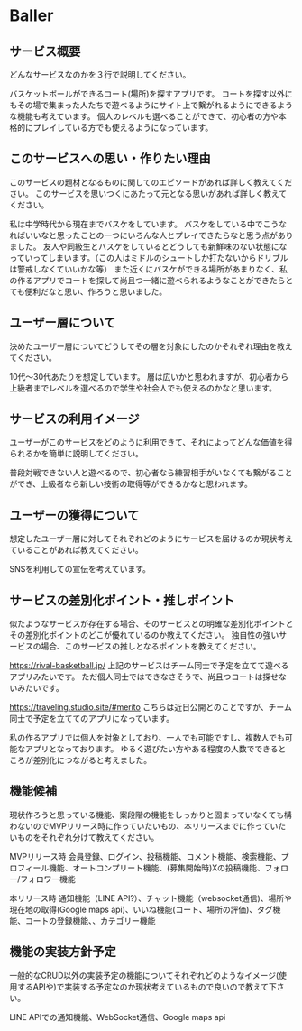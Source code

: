 # Baller


## サービス概要
どんなサービスなのかを３行で説明してください。

バスケットボールができるコート(場所)を探すアプリです。
コートを探す以外にもその場で集まった人たちで遊べるようにサイト上で繋がれるようにできるような機能も考えています。
個人のレベルも選べることができて、初心者の方や本格的にプレイしている方でも使えるようになっています。

## このサービスへの思い・作りたい理由
このサービスの題材となるものに関してのエピソードがあれば詳しく教えてください。
このサービスを思いつくにあたって元となる思いがあれば詳しく教えてください。

私は中学時代から現在までバスケをしています。
バスケをしている中でこうなればいいなと思ったことの一つにいろんな人とプレイできたらなと思う点がありました。
友人や同級生とバスケをしているとどうしても新鮮味のない状態になっていってしまいます。（この人はミドルのシュートしか打たないからドリブルは警戒しなくていいかな等）
また近くにバスケができる場所があまりなく、私の作るアプリでコートを探して尚且つ一緒に遊べられるようなことができたらとても便利だなと思い、作ろうと思いました。

## ユーザー層について
決めたユーザー層についてどうしてその層を対象にしたのかそれぞれ理由を教えてください。

10代〜30代あたりを想定しています。
層は広いかと思われますが、初心者から上級者までレベルを選べるので学生や社会人でも使えるのかなと思います。

## サービスの利用イメージ
ユーザーがこのサービスをどのように利用できて、それによってどんな価値を得られるかを簡単に説明してください。

普段対戦できない人と遊べるので、初心者なら練習相手がいなくても繋がることができ、上級者なら新しい技術の取得等ができるかなと思われます。

## ユーザーの獲得について
想定したユーザー層に対してそれぞれどのようにサービスを届けるのか現状考えていることがあれば教えてください。

SNSを利用しての宣伝を考えています。

## サービスの差別化ポイント・推しポイント
似たようなサービスが存在する場合、そのサービスとの明確な差別化ポイントとその差別化ポイントのどこが優れているのか教えてください。
独自性の強いサービスの場合、このサービスの推しとなるポイントを教えてください。

https://rival-basketball.jp/
上記のサービスはチーム同士で予定を立てて遊べるアプリみたいです。
ただ個人同士ではできなさそうで、尚且つコートは探せないみたいです。

https://traveling.studio.site/#merito
こちらは近日公開とのことですが、チーム同士で予定を立ててのアプリになっています。

私の作るアプリでは個人を対象としており、一人でも可能ですし、複数人でも可能なアプリとなっております。
ゆるく遊びたい方やある程度の人数でできるところが差別化につながると考えました。

## 機能候補
現状作ろうと思っている機能、案段階の機能をしっかりと固まっていなくても構わないのでMVPリリース時に作っていたいもの、本リリースまでに作っていたいものをそれぞれ分けて教えてください。

MVPリリース時
会員登録、ログイン、投稿機能、コメント機能、検索機能、プロフィール機能、オートコンプリート機能、(募集開始時)Xの投稿機能、フォロー/フォロワー機能

本リリース時
通知機能（LINE API?）、チャット機能（websocket通信)、場所や現在地の取得(Google maps api)、いいね機能(コート、場所の評価)、タグ機能、コートの登録機能、、カテゴリー機能

## 機能の実装方針予定
一般的なCRUD以外の実装予定の機能についてそれぞれどのようなイメージ(使用するAPIや)で実装する予定なのか現状考えているもので良いので教えて下さい。

LINE APIでの通知機能、WebSocket通信、Google maps api